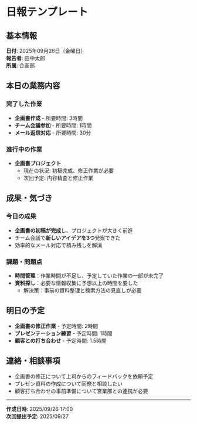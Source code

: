 # 日報テンプレート

## 基本情報
**日付**: 2025年09月26日（金曜日）  
**報告者**: 田中太郎  
**所属**: 企画部

## 本日の業務内容

### 完了した作業
- **企画書作成** - 所要時間: 3時間
- **チーム会議参加** - 所要時間: 1時間
- **メール返信対応** - 所要時間: 30分

### 進行中の作業
- **企画書プロジェクト**
  - 現在の状況: 初稿完成、修正作業が必要
  - 次回予定: 内容精査と修正作業

## 成果・気づき
### 今日の成果
- **企画書の初稿が完成**し、プロジェクトが大きく前進
- チーム会議で**新しいアイデアを3つ**発案できた
- 効率的なメール対応で積み残しを解消

### 課題・問題点
- **時間管理**：作業時間が不足し、予定していた作業の一部が未完了
- **資料探し**：必要な情報収集に予想以上の時間を要した
  - 解決策：事前の資料整理と検索方法の見直しが必要

## 明日の予定
- **企画書の修正作業** - 予定時間: 2時間
- **プレゼンテーション練習** - 予定時間: 1時間  
- **顧客との打ち合わせ** - 予定時間: 1.5時間

## 連絡・相談事項
- 企画書の修正について上司からのフィードバックを依頼予定
- プレゼン資料の作成について同僚と相談したい
- 顧客打ち合わせの事前準備について営業部との連携が必要

---
**作成日時**: 2025/09/26 17:00  
**次回提出予定**: 2025/09/27
